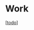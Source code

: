 # Work

[[todo]]

[//begin]: # "Autogenerated link references for markdown compatibility"
[todo]: todo "Todos"
[//end]: # "Autogenerated link references"